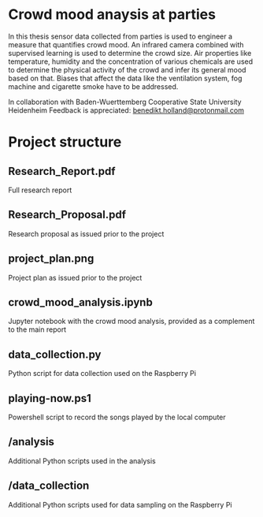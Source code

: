 # Crowd mood anaysis at parties
In this thesis sensor data collected from parties is used to engineer a measure that quantifies
crowd mood. An infrared camera combined with supervised learning is used to determine
the crowd size. Air properties like temperature, humidity and the concentration of various
chemicals are used to determine the physical activity of the crowd and infer its general
mood based on that. Biases that affect the data like the ventilation system, fog machine
and cigarette smoke have to be addressed.

In collaboration with Baden-Wuerttemberg Cooperative State University Heidenheim
Feedback is appreciated: benedikt.holland@protonmail.com

# Project structure
## Research_Report.pdf
Full research report
## Research_Proposal.pdf
Research proposal as issued prior to the project
## project_plan.png
Project plan as issued prior to the project
## crowd_mood_analysis.ipynb
Jupyter notebook with the crowd mood analysis, provided as a complement to the main report
## data_collection.py
Python script for data collection used on the Raspberry Pi
## playing-now.ps1
Powershell script to record the songs played by the local computer
## /analysis
Additional Python scripts used in the analysis
## /data_collection
Additional Python scripts used for data sampling on the Raspberry Pi